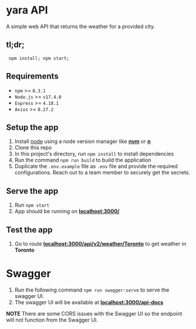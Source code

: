 # yara API
A simple web API that returns the weather for a provided city.

## tl;dr;
```
 npm install; npm start;
```

## Requirements
-   `npm` >= `8.3.1`
-   `Node.js` >= `v17.4.0`
-   `Express` >= `4.18.1`
-   `Axios` >= `0.27.2`

## Setup the app
1. Install [node](https://nodejs.org/en/download/) using a node version manager like **[nvm](https://github.com/creationix/nvm#install-script)** or **[n](https://www.npmjs.com/package/n)**
2. Clone this repo
3. In this project's directory, run `npm install` to install dependencies
4. Run the command `npm run build` to build the application
5. Duplicate the `.env.example` file as `.env` file and provide the required configurations. Reach out to a team member to securely get the secrets.

## Serve the app
1. Run `npm start`
2. App should be running on **[localhost:3000/](http://localhost:3000/)**

## Test the app
1. Go to route **[localhost:3000/api/v2/weather/Toronto](http://localhost:3000/api/v2/weather/Toronto)** to get weather in **Toronto**

# Swagger
1. Run the following command `npm run swagger:serve` to serve the swagger UI.
2. The swagger UI will be available at **[localhost:3000/api-docs](http://localhost:3000/api-docs)**

**NOTE** There are some CORS issues with the Swagger UI so the endpoint will not function from the Swagger UI.


